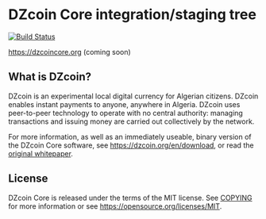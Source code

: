 DZcoin Core integration/staging tree
=====================================

[![Build Status](https://travis-ci.org/dzcoin/dzcoin.svg?branch=master)](https://travis-ci.org/dzcoin/dzcoin)

https://dzcoincore.org (coming soon)

What is DZcoin?
----------------

DZcoin is an experimental local digital currency for Algerian citizens. DZcoin
enables instant payments to anyone, anywhere in Algeria. 
DZcoin uses peer-to-peer technology to operate
with no central authority: managing transactions and issuing money are carried
out collectively by the network. 

For more information, as well as an immediately useable, binary version of
the DZcoin Core software, see https://dzcoin.org/en/download, or read the
[original whitepaper](https://dzcoincore.org/dzcoin.pdf).

License
-------

DZcoin Core is released under the terms of the MIT license. See [COPYING](COPYING) for more
information or see https://opensource.org/licenses/MIT.

